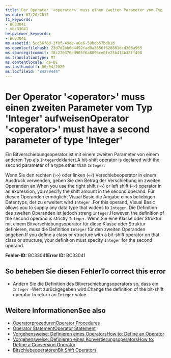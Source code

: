 ```yaml
---
title: Der Operator '<operator>' muss einen zweiten Parameter vom Typ 'Integer' aufweisen
ms.date: 07/20/2015
f1_keywords:
- BC33041
- vbc33041
helpviewer_keywords:
- BC33041
ms.assetid: 5cd56f6d-2f0f-49de-a8e6-59bdb57bdb1d
ms.openlocfilehash: 23d7d2bb6d4492fad0a3656f628861dcd306a965
ms.sourcegitcommit: f8c270376ed905f6a8896ce0fe25b4f4b38ff498
ms.translationtype: MT
ms.contentlocale: de-DE
ms.lasthandoff: 06/04/2020
ms.locfileid: "84379444"
---
```

# <a name="operator-operator-must-have-a-second-parameter-of-type-integer"></a><span data-ttu-id="b3a0d-102">Der Operator '\<operator>' muss einen zweiten Parameter vom Typ 'Integer' aufweisen</span><span class="sxs-lookup"><span data-stu-id="b3a0d-102">Operator '\<operator>' must have a second parameter of type 'Integer'</span></span>
<span data-ttu-id="b3a0d-103">Ein Bitverschiebungsoperator ist mit einem zweiten Parameter von einem anderen Typ als `Integer`deklariert.</span><span class="sxs-lookup"><span data-stu-id="b3a0d-103">A bit-shift operator is declared with the second parameter of a type other than `Integer`.</span></span>  
  
 <span data-ttu-id="b3a0d-104">Wenn Sie den rechten (`>>`) oder linken (`<<`) Verschiebeoperator in einem Ausdruck verwenden, geben Sie den Betrag der Verschiebung im zweiten Operanden an.</span><span class="sxs-lookup"><span data-stu-id="b3a0d-104">When you use the right shift (`>>`) or left shift (`<<`) operator in an expression, you specify the shift amount in the second operand.</span></span> <span data-ttu-id="b3a0d-105">Für diesen Operanden ermöglicht Visual Basic die Angabe eines beliebigen Datentyps, der zu erweitert wird `Integer` .</span><span class="sxs-lookup"><span data-stu-id="b3a0d-105">For this operand, Visual Basic allows you to supply any data type that widens to `Integer`.</span></span> <span data-ttu-id="b3a0d-106">Die Definition des zweiten Operanden ist jedoch streng `Integer`.</span><span class="sxs-lookup"><span data-stu-id="b3a0d-106">However, the definition of the second operand is strictly `Integer`.</span></span> <span data-ttu-id="b3a0d-107">Wenn Sie eine Klasse oder Struktur mit einem Bitverschiebungsoperator für diese Klasse oder Struktur definieren, muss die Definition `Integer` für den zweiten Operanden angeben.</span><span class="sxs-lookup"><span data-stu-id="b3a0d-107">If you define a class or structure with a bit-shift operator on that class or structure, your definition must specify `Integer` for the second operand.</span></span>  
  
 <span data-ttu-id="b3a0d-108">**Fehler-ID:** BC33041</span><span class="sxs-lookup"><span data-stu-id="b3a0d-108">**Error ID:** BC33041</span></span>  
  
## <a name="to-correct-this-error"></a><span data-ttu-id="b3a0d-109">So beheben Sie diesen Fehler</span><span class="sxs-lookup"><span data-stu-id="b3a0d-109">To correct this error</span></span>  
  
- <span data-ttu-id="b3a0d-110">Ändern Sie die Definition des Bitverschiebungsoperators so, dass ein `Integer` -Wert zurückgegeben wird.</span><span class="sxs-lookup"><span data-stu-id="b3a0d-110">Change the definition of the bit-shift operator to return an `Integer` value.</span></span>  
  
## <a name="see-also"></a><span data-ttu-id="b3a0d-111">Weitere Informationen</span><span class="sxs-lookup"><span data-stu-id="b3a0d-111">See also</span></span>

- [<span data-ttu-id="b3a0d-112">Operatorprozeduren</span><span class="sxs-lookup"><span data-stu-id="b3a0d-112">Operator Procedures</span></span>](../programming-guide/language-features/procedures/operator-procedures.md)
- [<span data-ttu-id="b3a0d-113">Operator Statement</span><span class="sxs-lookup"><span data-stu-id="b3a0d-113">Operator Statement</span></span>](../language-reference/statements/operator-statement.md)
- [<span data-ttu-id="b3a0d-114">Vorgehensweise: Definieren eines Operators</span><span class="sxs-lookup"><span data-stu-id="b3a0d-114">How to: Define an Operator</span></span>](../programming-guide/language-features/procedures/how-to-define-an-operator.md)
- [<span data-ttu-id="b3a0d-115">Vorgehensweise: Definieren eines Konvertierungsoperators</span><span class="sxs-lookup"><span data-stu-id="b3a0d-115">How to: Define a Conversion Operator</span></span>](../programming-guide/language-features/procedures/how-to-define-a-conversion-operator.md)
- [<span data-ttu-id="b3a0d-116">Bitschiebeoperatoren</span><span class="sxs-lookup"><span data-stu-id="b3a0d-116">Bit Shift Operators</span></span>](../language-reference/operators/bit-shift-operators.md)
